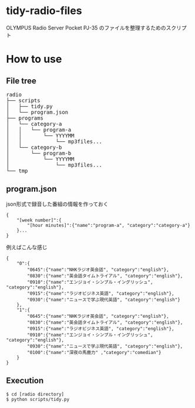 # tidy-radio-files  
OLYMPUS Radio Server Pocket PJ-35 のファイルを整理するためのスクリプト

# How to use

## File tree

<pre>
radio
├── scripts
│   ├── tidy.py
│   └── program.json
├── programs
│   └── category-a
│   │   └── program-a
│   │       └── YYYYMM
│   │           └── mp3files...
│   └── category-b
│       └── program-b
│           └── YYYYMM
│               └── mp3files...
└── tmp
</pre>

## program.json

json形式で録音した番組の情報を作っておく

```{json}
{
    "[week number]":{
        "[hour minutes]":{"name":"program-a", "category":"category-a"}
    }...
}
```

例えばこんな感じ

```{json}
{
    "0":{
        "0645":{"name":"NHKラジオ英会話", "category":"english"},
        "0830":{"name":"英会話タイムトライアル", "category":"english"},
        "0910":{"name":"エンジョイ・シンプル・イングリッシュ", "category":"english"},
        "0915":{"name":"ラジオビジネス英語", "category":"english"},
        "0930":{"name":"ニュースで学ぶ現代英語", "category":"english"}
    },
    "1":{
        "0645":{"name":"NHKラジオ英会話", "category":"english"},
        "0830":{"name":"英会話タイムトライアル", "category":"english"},
        "0915":{"name":"ラジオビジネス英語", "category":"english"},
        "0910":{"name":"エンジョイ・シンプル・イングリッシュ", "category":"english"},
        "0930":{"name":"ニュースで学ぶ現代英語", "category":"english"},
        "0100":{"name":"深夜の馬鹿力" ,"category":"comedian"}
    }
}
```

## Execution

```{shell}
$ cd [radio directory]
$ python scripts/tidy.py
```

